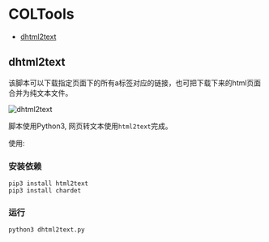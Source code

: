 # COLTools


<!-- @import "[TOC]" {cmd="toc" depthFrom=2 depthTo=2 orderedList=false} -->
<!-- code_chunk_output -->

* [dhtml2text](#dhtml2text)

<!-- /code_chunk_output -->

## dhtml2text

该脚本可以下载指定页面下的所有a标签对应的链接，也可把下载下来的html页面合并为纯文本文件。

![dhtml2text](./imgs/dhtml2text-01.png)

脚本使用Python3, 网页转文本使用`html2text`完成。

使用:


### 安装依赖
```
pip3 install html2text
pip3 install chardet
```

### 运行
```
python3 dhtml2text.py
```
